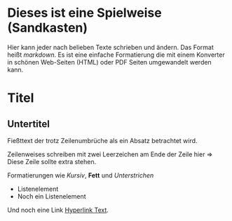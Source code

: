 # Dieses ist eine Spielweise (Sandkasten)

Hier kann jeder nach belieben Texte schrieben und ändern. Das Format heißt *markdown*. Es ist eine einfache Formatierung die mit einem Konverter in schönen Web-Seiten (HTML) oder PDF Seiten umgewandelt werden kann.

# Titel

## Untertitel

Fießttext der trotz
Zeilenumbrüche als
ein Absatz betrachtet
wird.

Zeilenweises schreiben mit zwei Leerzeichen am Ende der Zeile hier =>  
Diese Zeile sollte extra stehen.

Formatierungen wie *Kursiv*, **Fett** und _Unterstrichen_

* Listenelement
* Noch ein Listenelement

Und noch eine Link [Hyperlink Text](http://www.google.de).




